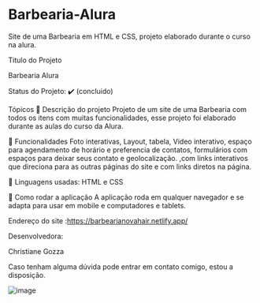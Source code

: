 # Barbearia-Alura
Site de uma Barbearia em HTML e CSS, projeto elaborado durante o curso na alura. 

Titulo do Projeto

Barbearia Alura
       

Status do Projeto: ✔️  (concluido)

Tópicos
🔹 Descrição do projeto
Projeto de um site de uma Barbearia com todos os itens com muitas funcionalidades, esse 
projeto foi elaborado durante as aulas do curso da Alura. 


🔹 Funcionalidades
Foto interativas, Layout, tabela, Video interativo, espaço para agendamento de horário
 e preferencia de contatos, formulários com espaços para deixar seus contato e geolocalização. ,com links interativos que direciona para as outras páginas 
 do site e com links diretos na  página. 


🔹 Linguagens usadas:
HTML e CSS 

🔹 Como rodar a aplicação
A aplicação roda em qualquer navegador e se adapta para usar em mobile e 
computadores e tablets. 

Endereço do site :https://barbearianovahair.netlify.app/

Desenvolvedora:


Christiane Gozza

Caso tenham alguma dúvida pode entrar em contato comigo, estou a disposição. 



![image](https://user-images.githubusercontent.com/72118415/123503991-d4154180-d62c-11eb-9188-d60dd5177db3.png)






